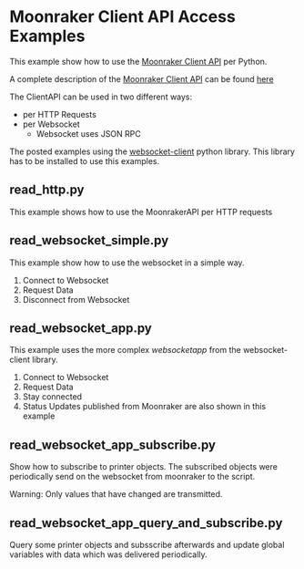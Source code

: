 Moonraker Client API Access Examples
====================================
This example show how to use the [Moonraker Client API](https://moonraker.readthedocs.io/en/latest/web_api/) per Python.

A complete description of the [Moonraker Client API](https://moonraker.readthedocs.io/en/latest/web_api/) can be found [here](https://moonraker.readthedocs.io/en/latest/web_api/)

The ClientAPI can be used in two different ways:

* per HTTP Requests
* per Websocket
  * Websocket uses JSON RPC

The posted examples using the [websocket-client](https://websocket-client.readthedocs.io/en/latest/installation.html) python library. This library has to be installed to use this examples.

read_http.py
------------
This example shows how to use the MoonrakerAPI per HTTP requests

read_websocket_simple.py
------------------------
This example show how to use the websocket in a simple way.

1) Connect to Websocket 
2) Request Data
3) Disconnect from Websocket

read_websocket_app.py
---------------------
This example uses the more complex _websocketapp_ from the websocket-client library.

1) Connect to Websocket
2) Request Data
3) Stay connected
4) Status Updates published from Moonraker are also shown in this example


read_websocket_app_subscribe.py
-------------------------------
Show how to subscribe to printer objects. The subscribed objects were periodically send
on the websocket from moonraker to the script.

Warning: Only values that have changed are transmitted.


read_websocket_app_query_and_subscribe.py
-----------------------------------------
Query some printer objects and subsscribe afterwards and update global variables with 
data which was delivered periodically.